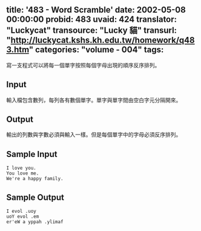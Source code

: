 title: '483 - Word Scramble'
date: 2002-05-08 00:00:00
probid: 483
uvaid: 424
translator: "Luckycat"
transource: "Lucky 貓"
transurl: "http://luckycat.kshs.kh.edu.tw/homework/q483.htm"
categories: "volume - 004"
tags:
---

寫一支程式可以將每一個單字按照每個字母出現的順序反序排列。

## Input ##

輸入檔包含數列，每列各有數個單字。單字與單字間由空白字元分隔開來。

## Output ##

輸出的列數與字數必須與輸入一樣。但是每個單字中的字母必須反序排列。

## Sample Input ##

	I love you.
	You love me.
	We're a happy family.

## Sample Output ##

	I evol .uoy
	uoY evol .em
	er'eW a yppah .ylimaf